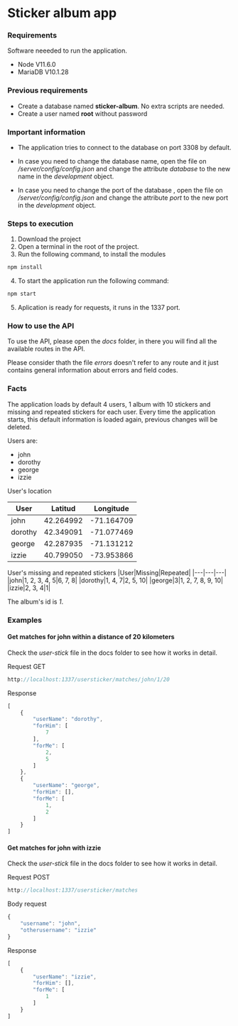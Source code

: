 # Sticker album app

### Requirements
Software neeeded to run the application.

- Node V11.6.0
- MariaDB V10.1.28

### Previous requirements

- Create a database named **sticker-album**. No extra scripts are needed.
- Create a user named **root** without password

### Important information

- The application tries to connect to the database on port 3308 by default.

- In case you need to change the database name, open the file on */server/config/config.json* and change the attribute *database* to the new name in the *development* object.

- In case you need to change the port of the database , open the file on */server/config/config.json* and change the attribute *port* to the new port in the *development* object.

### Steps to execution

1. Download the project
2. Open a terminal in the root of the project.
3. Run the following command, to install the modules
```Javascript
npm install
```
4. To start the application run the following command:
```Javascript
npm start
```
5. Aplication is ready for requests, it runs in the 1337 port.

### How to use  the API

To use the API, please open the *docs* folder, in there you will find all the available routes in the API.

Please consider thath the file *errors* doesn't refer to any route and it just contains general information about errors and field codes.

### Facts
The application loads by default 4 users, 1 album with 10 stickers and missing and repeated stickers for each user. Every time the application starts, this default information is loaded again, previous changes will be deleted.

Users are:
- john
- dorothy
- george
- izzie

User's location

|User|Latitud|Longitude|
|---|---|---|
|john|42.264992|-71.164709|
|dorothy|42.349091|-71.077469|
|george|42.287935|-71.131212|
|izzie|40.799050|-73.953866|

User's missing and repeated stickers
|User|Missing|Repeated|
|---|---|---|
|john|1, 2, 3, 4, 5|6, 7, 8|
|dorothy|1, 4, 7|2, 5, 10|
|george|3|1, 2, 7, 8, 9, 10|
|izzie|2, 3, 4|1|

The album's id is *1*.

### Examples 

#### Get matches for john within a distance of 20 kilometers

Check the *user-stick* file in the docs folder to see how it works in detail.

Request GET

```Javascript
http://localhost:1337/usersticker/matches/john/1/20
```

Response
```Javascript
[
    {
        "userName": "dorothy",
        "forHim": [
            7
        ],
        "forMe": [
            2,
            5
        ]
    },
    {
        "userName": "george",
        "forHim": [],
        "forMe": [
            1,
            2
        ]
    }
]
```

#### Get matches for john with izzie

Check the *user-stick* file in the docs folder to see how it works in detail.

Request POST

```Javascript
http://localhost:1337/usersticker/matches
```

Body request
```Javascript
{
	"username": "john",
	"otherusername": "izzie"
}
```
Response
```Javascript
[
    {
        "userName": "izzie",
        "forHim": [],
        "forMe": [
            1
        ]
    }
]
```


